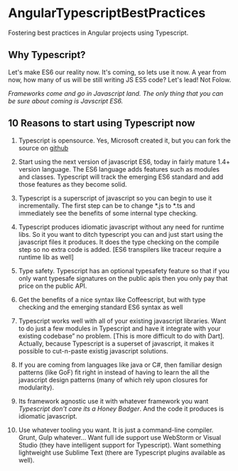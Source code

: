 # AngularTypescriptBestPractices
Fostering best practices in Angular projects using Typescript.

## Why Typescript?
Let's make ES6 our reality now. It's coming, so lets use it now. A year from now, how many of us will be still writing JS ES5 code? Let's lead! Not Folow.

_Frameworks come and go in Javascript land._ *The only thing that you can be sure about coming is Javscript ES6.*

## 10 Reasons to start using Typescript now

1) Typescript is opensource. Yes, Microsoft created it, but you can fork the source on [github](https://github.com/Microsoft/TypeScript)

2) Start using the next version of javascript ES6, today in fairly mature 1.4+ version language. The ES6 language adds features such as modules and classes. Typescript will track the emerging ES6 standard and add those features as they become solid.

3) Typescript is a superscript of javascript so you can begin to use it incrementally. The first step can be to change *.js to *.ts and immediately see the benefits of some internal type checking.

4) Typescript produces idiomatic javascript without any need for runtime libs. So it you want to ditch typescript you can and just start using the javascript files it produces. It does the type checking on the compile step so no extra code is added. [ES6 transpilers like traceur require a runtime lib as well]

5) Type safety. Typescript has an optional typesafety feature so that if you only want typesafe signatures on the public apis then you only pay that price on the public API.

6) Get the benefits of a nice syntax like Coffeescript, but with type checking and the emerging standard ES6 syntax as well

7) Typescript works well with all of your existing javascript libraries. Want to do just a few modules in Typescript and have it integrate with your existing codebase” no problem. [This is more difficult to do with Dart]. Actually, because Typescript is a superset of javascript, it makes it possible to cut-n-paste existig javascript solutions.

8) If you are coming from languages like java or C#, then familiar design patterns (like GoF) fit right in instead of having to learn the all the javascript design patterns (many of which rely upon closures for modularity).

9) Its framework agnostic use it with whatever framework you want *Typescript don't care its a Honey Badger*. And the code it produces is idiomatic javascript.

10) Use whatever tooling you want. It is just a command-line compiler. Grunt, Gulp whatever... Want full ide support use WebStorm or Visual Studio (they have intelligent support for Typescript). Want something lightweight use Sublime Text (there are Typescript plugins available as well).
